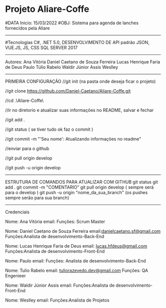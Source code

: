# Projeto Aliare-Coffe
#DATA Inicio: 15/03/2022
#OBJ: Sistema para agenda de lanches fornecidos pela Aliare
_____________________
#Tecnologias
C#, 
.NET 5.0, 
DESENVOLVIMENTO DE API padrão JSON, 
VUE.JS,
JS, 
CSS 
SQL SERVER 2017
_____________________

Autores: Ana Vitória
         Daniel Caetano de Souza Ferreira
         Lucas Henrique Faria de Deus
         Paulo
         Túlio Rabelo
         Waldir Júnior Assis
         Weslley
         
_____________________
PRIMEIRA CONFIGURAÇÃO
//git init (na pasta onde deseja ficar o projeto)

//git clone https://github.com/Daniel-Caetano/Aliare-Coffe.git

//cd .\Aliare-Coffe\

//ir no diretorio e atualizar suas informações no README, salvar e fechar

//git add .

//git status ( se tiver tudo ok faz o commit )

//git commit -m "'Seu nome': Atualizando informações no readme"

//enviar para o github

//git pull origin develop

//git push -u origin develop

_____________________
ESTRUTURA DE COMANDOS PARA ATUALIZAR COM GITHUB
git status
git add .
git commit -m "COMENTARIO"
git pull origin develop  ( sempre será para o develop )
git push -u origin "nome_da_sua_branch" (os pushes sempre serão para sua branch)

_____________________
Credenciais

Nome: Ana Vitória
email: 
Funções: Scrum Master

Nome: Daniel Caetano de Souza Ferreira
email:danielcaetano.sf@gmail.com
Funções:Analista de desenvolvimento-Back-End

Nome: Lucas Henrique Faria de Deus
email: lucas.hfdeus@gmail.com
Funções:Analista de desenvolvimento-Front-End

Nome: Paulo
email: 
Funções: Analista de desenvolvimento-Back-End

Nome: Tulio Rabelo
email: tuliorazevedo.dev@gmail.com
Funções: QA Engenieer 

Nome: Waldir Júnior Assis
email:
Funções:Analista de desenvolvimento-Front-End

Nome: Weslley
email:
Funções:Analista de Projetos
